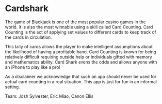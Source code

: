 # Cardshark

The game of Blackjack is one of the most popular casino games in the world. It is also the most winnable using a skill called Card Counting. Card Counting is the act of applying set values to different cards to keep track of the cards in circulation. 

This tally of cards allows the player to make intelligent assumptions about the likelihood of having a profitable hand. Card Counting is known for being relatively difficult requiring outside help or individuals gifted with memory and mathematics ability. Card Shark evens the odds and allows anyone with an iPhone to play like a pro!

As a disclaimer we acknowledge that such an app should never be used for actual card counting in a real situation. This app is just for fun in an informal setting.

Team: Josh Sylvester, Eric Miao, Canon Ellis
